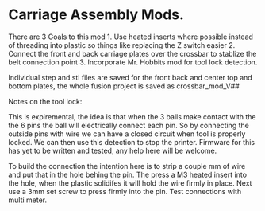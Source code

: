 # Carriage Assembly Mods.
There are 3 Goals to this mod
	1. Use heated inserts where possible instead of threading into plastic so things like replacing the Z switch easier
	2. Connect the front and back carriage plates over the crossbar to stablize the belt connection point
	3. Incorporate Mr. Hobbits mod for tool lock detection.
	
	
Individual step and stl files are saved for the front back and center top and bottom plates, the whole fusion project is saved as crossbar_mod_V##
	
	
Notes on the tool lock:

This is expiremental, the idea is that when the 3 balls make contact with the the 6 pins the ball will electrically connect each pin.
So by connecting the outside pins with wire we can have a closed circuit when tool is properly locked.  We can then use this detection to stop the printer.
Firmware for this has yet to be written and tested, any help here will be welcome.

To build the connection the intention here is to strip a couple mm of wire and put that in the hole behing the pin.
The press a M3 heated insert into the hole, when the plastic solidifes it will hold the wire firmly in place. 
Next use a 3mm set screw to press firmly into the pin. Test connections with multi meter. 